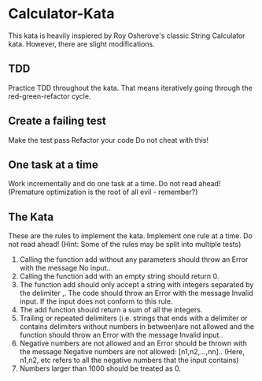 # Calculator-Kata

This kata is heavily inspiered by Roy Osherove's classic String Calculator kata. However, there are slight modifications.

## TDD
Practice TDD throughout the kata. That means iteratively going through the red-green-refactor cycle.

## Create a failing test
Make the test pass
Refactor your code
Do not cheat with this!

## One task at a time
Work incrementally and do one task at a time. Do not read ahead! (Premature optimization is the root of all evil - remember?)

## The Kata
These are the rules to implement the kata. Implement one rule at a time. Do not read ahead! (Hint: Some of the rules may be split into multiple tests)

1. Calling the function add without any parameters should throw an Error with the message No input..
2. Calling the function add with an empty string should return 0.
3. The function add should only accept a string with integers separated by the delimiter ,. The code should throw an Error with the message Invalid input. If the input does not conform to this rule.
4. The add function should return a sum of all the integers.
5. Trailing or repeated delimiters (i.e. strings that ends with a delimiter or contains delimiters without numbers in between)are not allowed and the function should throw an Error with the message Invalid input..
6. Negative numbers are not allowed and an Error should be thrown with the message Negative numbers are not allowed: [n1,n2,...,nn].. (Here, n1,n2, etc refers to all the negative numbers that the input contains)
7. Numbers larger than 1000 should be treated as 0.

